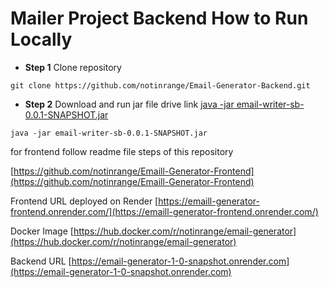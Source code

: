 
# Mailer Project Backend How to Run Locally

- **Step 1** Clone repository
```
git clone https://github.com/notinrange/Email-Generator-Backend.git
```

- **Step 2** Download and run jar file drive link [java -jar email-writer-sb-0.0.1-SNAPSHOT.jar](https://drive.google.com/file/d/1seHVbcPNsxF96tOu74j2V3sr-GTJei9W/view?usp=sharing)
```
java -jar email-writer-sb-0.0.1-SNAPSHOT.jar
```

for frontend follow readme file steps of this repository

[https://github.com/notinrange/Emaill-Generator-Frontend](https://github.com/notinrange/Emaill-Generator-Frontend)


Frontend URL deployed on Render
[https://emaill-generator-frontend.onrender.com/](https://emaill-generator-frontend.onrender.com/)

Docker Image 
[https://hub.docker.com/r/notinrange/email-generator](https://hub.docker.com/r/notinrange/email-generator)

Backend URL
[https://email-generator-1-0-snapshot.onrender.com](https://email-generator-1-0-snapshot.onrender.com)

